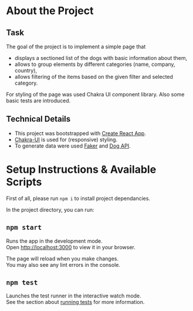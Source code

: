 # About the Project

## Task

The goal of the project is to implement a simple page that
- displays a sectioned list of the dogs with basic information about them,
- allows to group elements by different categories (name, company, country),
- allows filtering of the items based on the given filter and selected category.

For styling of the page was used Chakra UI component library. Also some basic tests are introduced.

## Technical Details

- This project was bootstrapped with [Create React App](https://github.com/facebook/create-react-app).
- [Chakra-UI](https://chakra-ui.com/) is used for (responsive) styling.
- To generate data were used [Faker](https://github.com/faker-js/faker) and [Dog API](https://dog.ceo/dog-api/).

# Setup Instructions & Available Scripts

First of all, please run `npm i` to install project dependancies.

In the project directory, you can run:

## `npm start`

Runs the app in the development mode.\
Open [http://localhost:3000](http://localhost:3000) to view it in your browser.

The page will reload when you make changes.\
You may also see any lint errors in the console.

## `npm test`

Launches the test runner in the interactive watch mode.\
See the section about [running tests](https://facebook.github.io/create-react-app/docs/running-tests) for more information.
